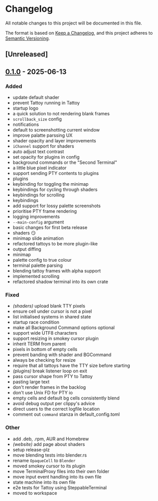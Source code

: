 # Changelog

All notable changes to this project will be documented in this file.

The format is based on [Keep a Changelog](https://keepachangelog.com/en/1.0.0/),
and this project adheres to [Semantic Versioning](https://semver.org/spec/v2.0.0.html).

## [Unreleased]

## [0.1.0](https://github.com/tattoy-org/tattoy/releases/tag/tattoy-v0.1.0) - 2025-06-13

### Added

- update default shader
- prevent Tattoy running in Tattoy
- startup logo
- a quick solution to not rendering blank frames
- `scrollback_size` config
- notifications
- default to screenshotting current window
- improve palatte parssing UX
- shader opacity and layer improvements
- `iChannel` support for shaders
- auto adjust text contrast
- set opacity for plugins in config
- background commands or the "Second Terminal"
- a little blue pixel indicator
- support sending PTY contents to plugins
- plugins
- keybinding for toggling the minimap
- keybindings for cycling through shaders
- keybindings for scrolling
- keybindings
- add support for lossy palette screenshots
- prioritise PTY frame rendering
- logging improvements
- `--main-config` argument
- basic changes for first beta release
- shaders 😏
- minimap slide animation
- refactored tattoys to be more plugin-like
- output diffing
- minimap
- palette config to true colour
- terminal palette parsing
- blending tattoy frames with alpha support
- implemented scrolling
- refactored shadow terminal into its own crate

### Fixed

- *(shaders)* upload blank TTY pixels
- ensure cell under cursor is not a pixel
- list initialised systems in shared state
- startup race condition
- make all Background Command options optional
- support wide UTF8 characters
- support resizing in smokey cursor plugin
- inherit TERM from parent
- pixels in bottom of empty cells
- prevent banding with shader and BGCommand
- always be checking for resize
- require that all tattoys have the TTY size before starting
- *(plugins)* break listener loop on exit
- pass cursor shape from PTY to Tattoy
- pasting large text
- don't render frames in the backlog
- don't use Unix FD for PTY io
- empty cells and default bg cells consistently blend
- avoid debug output per clippy's advice
- direct users to the correct logfile location
- comment out `command` stanza in default_config.toml

### Other

- add .deb, .rpm, AUR and Homebrew
- *(website)* add page about shaders
- setup release-plz
- move blending tests into blender.rs
- rename `OpaqueCell` to `Blender`
- moved smokey cursor to its plugin
- move TerminalProxy files into their own folder
- move input event handling into its own file
- state machine into its own file
- e2e tests for Tattoy using SteppableTerminal
- moved to workspace
